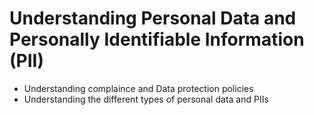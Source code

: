 # Understanding Personal Data and Personally Identifiable Information (PII)
- Understanding complaince and Data protection policies
- Understanding the different types of personal data and PIIs
